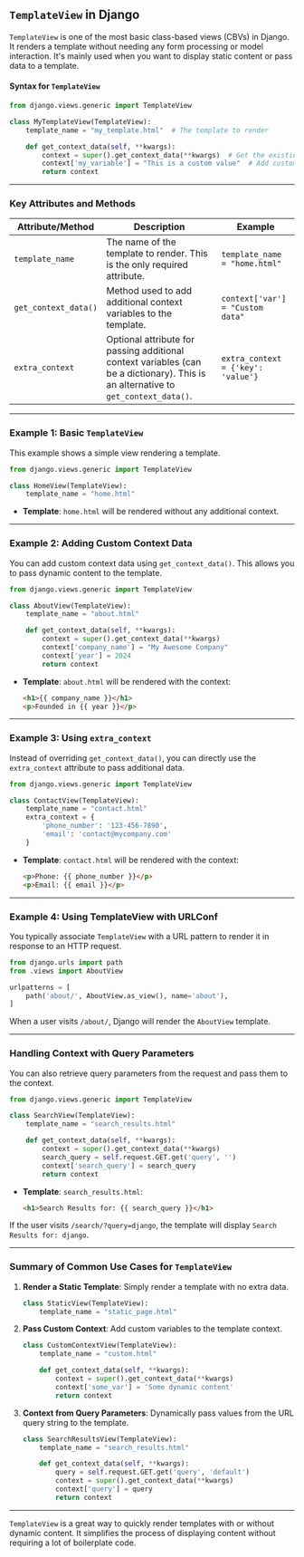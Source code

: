 ## **`TemplateView` in Django**

`TemplateView` is one of the most basic class-based views (CBVs) in Django. It renders a template without needing any form processing or model interaction. It's mainly used when you want to display static content or pass data to a template.

#### **Syntax for `TemplateView`**

```python
from django.views.generic import TemplateView

class MyTemplateView(TemplateView):
    template_name = "my_template.html"  # The template to render

    def get_context_data(self, **kwargs):
        context = super().get_context_data(**kwargs)  # Get the existing context
        context['my_variable'] = "This is a custom value"  # Add custom context
        return context
```

---

### **Key Attributes and Methods**

| **Attribute/Method**    | **Description**                                                                                             | **Example**                               |
|-------------------------|-------------------------------------------------------------------------------------------------------------|-------------------------------------------|
| `template_name`         | The name of the template to render. This is the only required attribute.                                      | `template_name = "home.html"`             |
| `get_context_data()`    | Method used to add additional context variables to the template.                                             | `context['var'] = "Custom data"`          |
| `extra_context`         | Optional attribute for passing additional context variables (can be a dictionary). This is an alternative to `get_context_data()`. | `extra_context = {'key': 'value'}`        |

---

### **Example 1: Basic `TemplateView`**

This example shows a simple view rendering a template.

```python
from django.views.generic import TemplateView

class HomeView(TemplateView):
    template_name = "home.html"
```

- **Template**: `home.html` will be rendered without any additional context.
  
---

### **Example 2: Adding Custom Context Data**

You can add custom context data using `get_context_data()`. This allows you to pass dynamic content to the template.

```python
from django.views.generic import TemplateView

class AboutView(TemplateView):
    template_name = "about.html"

    def get_context_data(self, **kwargs):
        context = super().get_context_data(**kwargs)
        context['company_name'] = "My Awesome Company"
        context['year'] = 2024
        return context
```

- **Template**: `about.html` will be rendered with the context:
  ```html
  <h1>{{ company_name }}</h1>
  <p>Founded in {{ year }}</p>
  ```

---

### **Example 3: Using `extra_context`**

Instead of overriding `get_context_data()`, you can directly use the `extra_context` attribute to pass additional data.

```python
from django.views.generic import TemplateView

class ContactView(TemplateView):
    template_name = "contact.html"
    extra_context = {
        'phone_number': '123-456-7890',
        'email': 'contact@mycompany.com'
    }
```

- **Template**: `contact.html` will be rendered with the context:
  ```html
  <p>Phone: {{ phone_number }}</p>
  <p>Email: {{ email }}</p>
  ```

---

### **Example 4: Using TemplateView with URLConf**

You typically associate `TemplateView` with a URL pattern to render it in response to an HTTP request.

```python
from django.urls import path
from .views import AboutView

urlpatterns = [
    path('about/', AboutView.as_view(), name='about'),
]
```

When a user visits `/about/`, Django will render the `AboutView` template.

---

### **Handling Context with Query Parameters**

You can also retrieve query parameters from the request and pass them to the context.

```python
from django.views.generic import TemplateView

class SearchView(TemplateView):
    template_name = "search_results.html"

    def get_context_data(self, **kwargs):
        context = super().get_context_data(**kwargs)
        search_query = self.request.GET.get('query', '')
        context['search_query'] = search_query
        return context
```

- **Template**: `search_results.html`:
  ```html
  <h1>Search Results for: {{ search_query }}</h1>
  ```

If the user visits `/search/?query=django`, the template will display `Search Results for: django`.

---

### **Summary of Common Use Cases for `TemplateView`**

1. **Render a Static Template**: Simply render a template with no extra data.
   ```python
   class StaticView(TemplateView):
       template_name = "static_page.html"
   ```

2. **Pass Custom Context**: Add custom variables to the template context.
   ```python
   class CustomContextView(TemplateView):
       template_name = "custom.html"

       def get_context_data(self, **kwargs):
           context = super().get_context_data(**kwargs)
           context['some_var'] = 'Some dynamic content'
           return context
   ```

3. **Context from Query Parameters**: Dynamically pass values from the URL query string to the template.
   ```python
   class SearchResultsView(TemplateView):
       template_name = "search_results.html"

       def get_context_data(self, **kwargs):
           query = self.request.GET.get('query', 'default')
           context = super().get_context_data(**kwargs)
           context['query'] = query
           return context
   ```

---

`TemplateView` is a great way to quickly render templates with or without dynamic content. It simplifies the process of displaying content without requiring a lot of boilerplate code.
